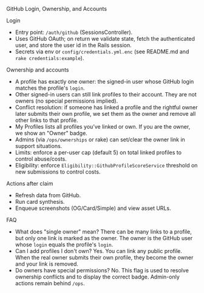 GitHub Login, Ownership, and Accounts

Login

- Entry point: `/auth/github` (SessionsController).
- Uses GitHub OAuth; on return we validate state, fetch the authenticated user, and store the user
  id in the Rails session.
- Secrets via env or `config/credentials.yml.enc` (see README.md and `rake credentials:example`).

Ownership and accounts

- A profile has exactly one owner: the signed-in user whose GitHub login matches the profile's
  `login`.
- Other signed-in users can still link profiles to their account. They are not owners (no special
  permissions implied).
- Conflict resolution: if someone has linked a profile and the rightful owner later submits their
  own profile, we set them as the owner and remove all other links to that profile.
- My Profiles lists all profiles you’ve linked or own. If you are the owner, we show an "Owner"
  badge.
- Admins (via `/ops/ownerships` or rake) can set/clear the owner link in support situations.
- Limits: enforce a per-user cap (default 5) on total linked profiles to control abuse/costs.
- Eligibility: enforce `Eligibility::GithubProfileScoreService` threshold on new submissions to
  control costs.

Actions after claim

- Refresh data from GitHub.
- Run card synthesis.
- Enqueue screenshots (OG/Card/Simple) and view asset URLs.

FAQ

- What does "single owner" mean? There can be many links to a profile, but only one link is marked
  as the owner. The owner is the GitHub user whose `login` equals the profile's `login`.
- Can I add profiles I don't own? Yes. You can link any public profile. When the real owner submits
  their own profile, they become the owner and your link is removed.
- Do owners have special permissions? No. This flag is used to resolve ownership conflicts and to
  display the correct badge. Admin-only actions remain behind `/ops`.

